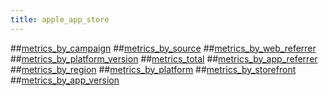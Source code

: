 ```yaml
---
title: apple_app_store
---
```


##[metrics_by_campaign](https://github.com/mozilla/bigquery-etl/blob/master/sql/moz-fx-data-marketing-prod/apple_app_store/metrics_by_campaign)
##[metrics_by_source](https://github.com/mozilla/bigquery-etl/blob/master/sql/moz-fx-data-marketing-prod/apple_app_store/metrics_by_source)
##[metrics_by_web_referrer](https://github.com/mozilla/bigquery-etl/blob/master/sql/moz-fx-data-marketing-prod/apple_app_store/metrics_by_web_referrer)
##[metrics_by_platform_version](https://github.com/mozilla/bigquery-etl/blob/master/sql/moz-fx-data-marketing-prod/apple_app_store/metrics_by_platform_version)
##[metrics_total](https://github.com/mozilla/bigquery-etl/blob/master/sql/moz-fx-data-marketing-prod/apple_app_store/metrics_total)
##[metrics_by_app_referrer](https://github.com/mozilla/bigquery-etl/blob/master/sql/moz-fx-data-marketing-prod/apple_app_store/metrics_by_app_referrer)
##[metrics_by_region](https://github.com/mozilla/bigquery-etl/blob/master/sql/moz-fx-data-marketing-prod/apple_app_store/metrics_by_region)
##[metrics_by_platform](https://github.com/mozilla/bigquery-etl/blob/master/sql/moz-fx-data-marketing-prod/apple_app_store/metrics_by_platform)
##[metrics_by_storefront](https://github.com/mozilla/bigquery-etl/blob/master/sql/moz-fx-data-marketing-prod/apple_app_store/metrics_by_storefront)
##[metrics_by_app_version](https://github.com/mozilla/bigquery-etl/blob/master/sql/moz-fx-data-marketing-prod/apple_app_store/metrics_by_app_version)

